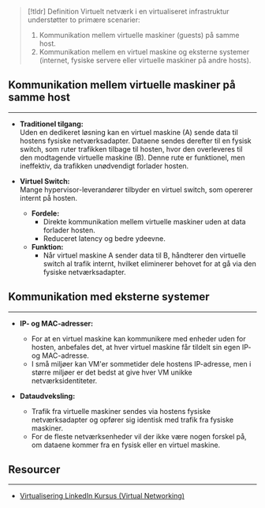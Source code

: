 > [!tldr] Definition
Virtuelt netværk i en virtualiseret infrastruktur understøtter to primære scenarier:  
>1. Kommunikation mellem virtuelle maskiner (guests) på samme host.  
>2. Kommunikation mellem en virtuel maskine og eksterne systemer (internet, fysiske servere eller virtuelle maskiner på andre hosts).

## Kommunikation mellem virtuelle maskiner på samme host
---
- **Traditionel tilgang:**  
  Uden en dedikeret løsning kan en virtuel maskine (A) sende data til hostens fysiske netværksadapter. Dataene sendes derefter til en fysisk switch, som ruter trafikken tilbage til hosten, hvor den overleveres til den modtagende virtuelle maskine (B). Denne rute er funktionel, men ineffektiv, da trafikken unødvendigt forlader hosten.

- **Virtuel Switch:**  
  Mange hypervisor-leverandører tilbyder en virtuel switch, som opererer internt på hosten.  
  - **Fordele:**  
    - Direkte kommunikation mellem virtuelle maskiner uden at data forlader hosten.
    - Reduceret latency og bedre ydeevne.
  - **Funktion:**  
    - Når virtuel maskine A sender data til B, håndterer den virtuelle switch al trafik internt, hvilket eliminerer behovet for at gå via den fysiske netværksadapter.

## Kommunikation med eksterne systemer
---
- **IP- og MAC-adresser:**  
  - For at en virtuel maskine kan kommunikere med enheder uden for hosten, anbefales det, at hver virtuel maskine får tildelt sin egen IP- og MAC-adresse.  
  - I små miljøer kan VM'er sommetider dele hostens IP-adresse, men i større miljøer er det bedst at give hver VM unikke netværksidentiteter.

- **Dataudveksling:**  
  - Trafik fra virtuelle maskiner sendes via hostens fysiske netværksadapter og opfører sig identisk med trafik fra fysiske maskiner.  
  - For de fleste netværksenheder vil der ikke være nogen forskel på, om dataene kommer fra en fysisk eller en virtuel maskine.


## Resourcer
---
- [Virtualisering LinkedIn Kursus (Virtual Networking)](https://www.linkedin.com/learning/learning-virtualization-13945890/understanding-virtual-networking?resume=false&u=57075649)